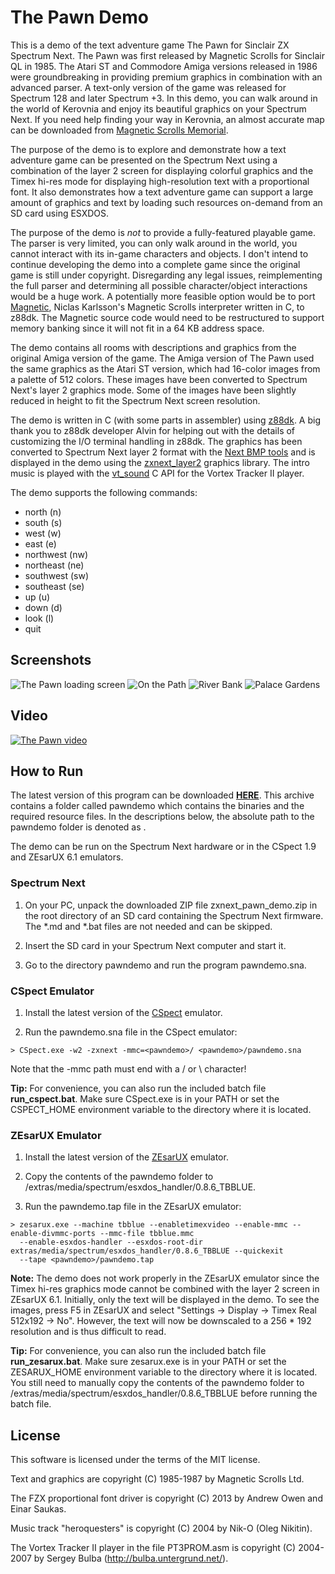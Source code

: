 # The Pawn Demo

This is a demo of the text adventure game The Pawn for Sinclair ZX Spectrum Next.
The Pawn was first released by Magnetic Scrolls for Sinclair QL in 1985. The
Atari ST and Commodore Amiga versions released in 1986 were groundbreaking in
providing premium graphics in combination with an advanced parser. A text-only
version of the game was released for Spectrum 128 and later Spectrum +3. In this
demo, you can walk around in the world of Kerovnia and enjoy its beautiful
graphics on your Spectrum Next. If you need help finding your way in Kerovnia,
an almost accurate map can be downloaded from
[Magnetic Scrolls Memorial](http://msmemorial.if-legends.org/games.htm/pawn.php).

The purpose of the demo is to explore and demonstrate how a text adventure game
can be presented on the Spectrum Next using a combination of the layer 2 screen
for displaying colorful graphics and the Timex hi-res mode for displaying
high-resolution text with a proportional font. It also demonstrates how a text
adventure game can support a large amount of graphics and text by loading such
resources on-demand from an SD card using ESXDOS.

The purpose of the demo is *not* to provide a fully-featured playable game.
The parser is very limited, you can only walk around in the world, you cannot
interact with its in-game characters and objects. I don't intend to continue
developing the demo into a complete game since the original game is still under
copyright. Disregarding any legal issues, reimplementing the full parser and
determining all possible character/object interactions would be a huge work.
A potentially more feasible option would be to port
[Magnetic](http://msmemorial.if-legends.org/magnetic.php), Niclas Karlsson's
Magnetic Scrolls interpreter written in C, to z88dk. The Magnetic source code
would need to be restructured to support memory banking since it will not fit
in a 64 KB address space.

The demo contains all rooms with descriptions and graphics from the original
Amiga version of the game. The Amiga version of The Pawn used the same graphics
as the Atari ST version, which had 16-color images from a palette of 512 colors.
These images have been converted to Spectrum Next's layer 2 graphics mode. Some
of the images have been slightly reduced in height to fit the Spectrum Next
screen resolution.

The demo is written in C (with some parts in assembler) using
[z88dk](https://github.com/z88dk/z88dk). A big thank you to z88dk developer
Alvin for helping out with the details of customizing the I/O terminal handling
in z88dk. The graphics has been converted to Spectrum Next layer 2 format with
the [Next BMP tools](https://github.com/stefanbylund/zxnext_bmp_tools) and is
displayed in the demo using the
[zxnext_layer2](https://github.com/stefanbylund/zxnext_layer2) graphics library.
The intro music is played with the [vt_sound](https://github.com/stefanbylund/vt_sound)
C API for the Vortex Tracker II player.

The demo supports the following commands:

* north (n)
* south (s)
* west (w)
* east (e)
* northwest (nw)
* northeast (ne)
* southwest (sw)
* southeast (se)
* up (u)
* down (d)
* look (l)
* quit

## Screenshots

![The Pawn loading screen](images/screenshots/title.png)
![On the Path](images/screenshots/on-the-path.png)
![River Bank](images/screenshots/bank.png)
![Palace Gardens](images/screenshots/palace-gardens.png)

## Video

[![The Pawn video](images/screenshots/video-title.png)](http://stefanbylund.ownit.nu/files/pawn-video.mp4 "Click to play")

## How to Run

The latest version of this program can be downloaded **[HERE](build/zxnext_pawn_demo.zip)**.
This archive contains a folder called pawndemo which contains the binaries and
the required resource files. In the descriptions below, the absolute path to the
pawndemo folder is denoted as <pawndemo>.

The demo can be run on the Spectrum Next hardware or in the CSpect 1.9 and
ZEsarUX 6.1 emulators.

### Spectrum Next

1. On your PC, unpack the downloaded ZIP file zxnext_pawn_demo.zip in the root
directory of an SD card containing the Spectrum Next firmware. The *.md and *.bat
files are not needed and can be skipped.

2. Insert the SD card in your Spectrum Next computer and start it.

3. Go to the directory pawndemo and run the program pawndemo.sna.

### CSpect Emulator

1. Install the latest version of the [CSpect](https://dailly.blogspot.se/) emulator.

2. Run the pawndemo.sna file in the CSpect emulator:

```
> CSpect.exe -w2 -zxnext -mmc=<pawndemo>/ <pawndemo>/pawndemo.sna
```

Note that the -mmc path must end with a / or \ character!

**Tip:** For convenience, you can also run the included batch file **run_cspect.bat**.
Make sure CSpect.exe is in your PATH or set the CSPECT_HOME environment variable to
the directory where it is located.

### ZEsarUX Emulator

1. Install the latest version of the [ZEsarUX](https://sourceforge.net/projects/zesarux/)
emulator.

2. Copy the contents of the pawndemo folder to
<zesarux>/extras/media/spectrum/esxdos_handler/0.8.6_TBBLUE.

3. Run the pawndemo.tap file in the ZEsarUX emulator:

```
> zesarux.exe --machine tbblue --enabletimexvideo --enable-mmc --enable-divmmc-ports --mmc-file tbblue.mmc
  --enable-esxdos-handler --esxdos-root-dir extras/media/spectrum/esxdos_handler/0.8.6_TBBLUE --quickexit
  --tape <pawndemo>/pawndemo.tap
```

**Note:** The demo does not work properly in the ZEsarUX emulator since the Timex
hi-res graphics mode cannot be combined with the layer 2 screen in ZEsarUX 6.1.
Initially, only the text will be displayed in the demo. To see the images, press
F5 in ZEsarUX and select "Settings -> Display -> Timex Real 512x192 -> No".
However, the text will now be downscaled to a 256 * 192 resolution and is thus
difficult to read.

**Tip:** For convenience, you can also run the included batch file
**run_zesarux.bat**. Make sure zesarux.exe is in your PATH or set the
ZESARUX_HOME environment variable to the directory where it is located.
You still need to manually copy the contents of the pawndemo folder to
<zesarux>/extras/media/spectrum/esxdos_handler/0.8.6_TBBLUE before running
the batch file.

## License

This software is licensed under the terms of the MIT license.

Text and graphics are copyright (C) 1985-1987 by Magnetic Scrolls Ltd.

The FZX proportional font driver is copyright (C) 2013 by Andrew Owen and Einar
Saukas.

Music track "heroquesters" is copyright (C) 2004 by Nik-O (Oleg Nikitin).

The Vortex Tracker II player in the file PT3PROM.asm is copyright (C) 2004-2007
by Sergey Bulba (http://bulba.untergrund.net/).
